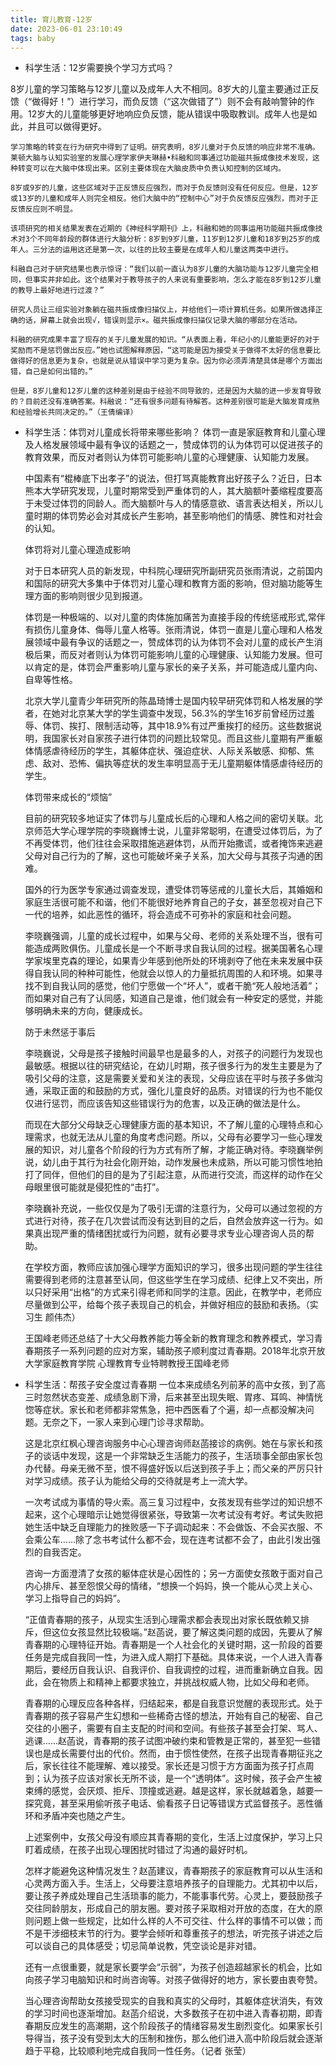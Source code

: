```yaml
---
title: 育儿教育-12岁
date: 2023-06-01 23:10:49  
tags: baby  
---
```


- 科学生活：12岁需要换个学习方式吗？

8岁儿童的学习策略与12岁儿童以及成年人大不相同。8岁大的儿童主要通过正反馈（“做得好！”）进行学习，而负反馈（“这次做错了”）则不会有敲响警钟的作用。12岁大的儿童能够更好地响应负反馈，能从错误中吸取教训。成年人也是如此，并且可以做得更好。

    学习策略的转变在行为研究中得到了证明。研究表明，8岁儿童对于负反馈的响应非常不准确。莱顿大脑与认知实验室的发展心理学家伊夫琳赫•科融和同事通过功能磁共振成像技术发现，这种转变可以在大脑中体现出来。区别主要体现在大脑皮质中负责认知控制的区域内。

    8岁或9岁的儿童，这些区域对于正反馈反应强烈，而对于负反馈则没有任何反应。但是，12岁或13岁的儿童和成年人则完全相反。他们大脑中的“控制中心”对于负反馈反应强烈，而对于正反馈反应则不明显。

    该项研究的相关结果发表在近期的《神经科学期刊》上，科融和她的同事运用功能磁共振成像技术对3个不同年龄段的群体进行大脑分析：8岁到9岁儿童，11岁到12岁儿童和18岁到25岁的成年人。三分法的运用这还是第一次，以往的比较主要是在成年人和儿童这两类中进行。

    科融自己对于研究结果也表示惊讶：“我们以前一直认为8岁儿童的大脑功能与12岁儿童完全相同，但事实并非如此。这个结果对于教导孩子的人来说有重要影响，怎么才能在8岁到12岁儿童的教导上最好地进行过渡？”

    研究人员让三组实验对象躺在磁共振成像扫描仪上，并给他们一项计算机任务。如果所做选择正确的话，屏幕上就会出现√，错误则显示×。磁共振成像扫描仪记录大脑的哪部分在活动。

    科融的研究成果丰富了现存的关于儿童发展的知识。“从表面上看，年纪小的儿童能更好的对于奖励而不是惩罚做出反应。”她也试图解释原因，“这可能是因为接受关于做得不太好的信息要比做得好的信息更为复杂，也就是说从错误中学习更为复杂。因为你必须弄清楚具体是哪个方面出错，自己是如何出错的。”

    但是，8岁儿童和12岁儿童的这种差别是由于经验不同导致的，还是因为大脑的进一步发育导致的？目前还没有准确答案。科融说：“还有很多问题有待解答。这种差别很可能是大脑发育成熟和经验增长共同决定的。”（王倩编译）

- 科学生活：体罚对儿童成长将带来哪些影响？
体罚一直是家庭教育和儿童心理及人格发展领域中最有争议的话题之一，赞成体罚的认为体罚可以促进孩子的教育效果，而反对者则认为体罚可能影响儿童的心理健康、认知能力发展。

    中国素有“棍棒底下出孝子”的说法，但打骂真能教育出好孩子么？近日，日本熊本大学研究发现，儿童时期常受到严重体罚的人，其大脑额叶萎缩程度要高于未受过体罚的同龄人。而大脑额叶与人的情感意欲、语言表达相关，所以儿童时期的体罚势必会对其成长产生影响，甚至影响他们的情感、脾性和对社会的认知。

    体罚将对儿童心理造成影响

    对于日本研究人员的新发现，中科院心理研究所副研究员张雨清说，之前国内和国际的研究大多集中于体罚对儿童心理和教育方面的影响，但对脑功能等生理方面的影响则很少见到报道。

    体罚是一种极端的、以对儿童的肉体施加痛苦为直接手段的传统惩戒形式,常伴有损伤儿童身体、侮辱儿童人格等。张雨清说，体罚一直是儿童心理和人格发展领域中最有争议的话题之一，赞成体罚的认为体罚不会对儿童的成长产生消极后果，而反对者则认为体罚可能影响儿童的心理健康、认知能力发展。但可以肯定的是，体罚会严重影响儿童与家长的亲子关系，并可能造成儿童内向、自卑等性格。

    北京大学儿童青少年研究所的陈晶琦博士是国内较早研究体罚和人格发展的学者，在她对北京某大学的学生调查中发现，56.3%的学生16岁前曾经历过羞辱、体罚、挨打、限制活动等，其中18.9%有过严重挨打的经历。这些数据说明，我国家长对自家孩子进行体罚的问题比较常见。而且这些儿童期有严重躯体情感虐待经历的学生，其躯体症状、强迫症状、人际关系敏感、抑郁、焦虑、敌对、恐怖、偏执等症状的发生率明显高于无儿童期躯体情感虐待经历的学生。

    体罚带来成长的“烦恼”

    目前的研究较多地证实了体罚与儿童成长后的心理和人格之间的密切关联。北京师范大学心理学院的李晓巍博士说，儿童非常聪明，在遭受过体罚后，为了不再受体罚，他们往往会采取措施逃避体罚，从而开始撒谎，或者掩饰来逃避父母对自己行为的了解，这也可能破坏亲子关系，加大父母与其孩子沟通的困难。

    国外的行为医学专家通过调查发现，遭受体罚等惩戒的儿童长大后，其婚姻和家庭生活很可能不和谐，他们不能很好地养育自己的子女，甚至忽视对自己下一代的培养，如此恶性的循环，将会造成不可弥补的家庭和社会问题。

    李晓巍强调，儿童的成长过程中，如果与父母、老师的关系处理不当，很有可能造成两败俱伤。儿童成长是一个不断寻求自我认同的过程。据美国著名心理学家埃里克森的理论，如果青少年感到他所处的环境剥夺了他在未来发展中获得自我认同的种种可能性，他就会以惊人的力量抵抗周围的人和环境。如果寻找不到自我认同的感觉，他们宁愿做一个“坏人”，或者干脆“死人般地活着”；而如果对自己有了认同感，知道自己是谁，他们就会有一种安定的感觉，并能够明确未来的方向，健康成长。

    防于未然惩于事后

    李晓巍说，父母是孩子接触时间最早也是最多的人，对孩子的问题行为发现也最敏感。根据以往的研究结论，在幼儿时期，孩子很多行为的发生主要是为了吸引父母的注意，这是需要关爱和关注的表现，父母应该在平时与孩子多做沟通，采取正面的和鼓励的方式，强化儿童良好的品质。对错误的行为也不能仅仅进行惩罚，而应该告知这些错误行为的危害，以及正确的做法是什么。

    而现在大部分父母缺乏心理健康方面的基本知识，不了解儿童的心理特点和心理需求，也就无法从儿童的角度考虑问题。所以，父母有必要学习一些心理发展的知识，对儿童各个阶段的行为方式有所了解，才能正确对待。李晓巍举例说，幼儿由于其行为社会化刚开始，动作发展也未成熟，所以可能习惯性地拍打了同伴，但他们的目的是为了引起注意，从而进行交流，而这样的动作在父母眼里很可能就是侵犯性的“击打”。

    李晓巍补充说，一些仅仅是为了吸引无谓的注意行为，父母可以通过忽视的方式进行对待，孩子在几次尝试而没有达到目的之后，自然会放弃这一行为。如果真出现严重的情绪困扰或行为问题，就有必要寻求专业心理咨询人员的帮助。

    在学校方面，教师应该加强心理学方面知识的学习，很多出现问题的学生往往需要得到老师的注意甚至认同，但这些学生在学习成绩、纪律上又不突出，所以只好采用“出格”的方式来引得老师和同学的注意。因此，在教学中，老师应尽量做到公平，给每个孩子表现自己的机会，并做好相应的鼓励和表扬。（实习生 颜伟杰）

    王国峰老师还总结了十大父母教养能力等全新的教育理念和教养模式，学习青春期孩子一系列问题的应对方案，辅助孩子顺利度过青春期。2018年北京开放大学家庭教育学院
心理教育专业特聘教授王国峰老师

- 科学生活：帮孩子安全度过青春期
一位本来成绩名列前茅的高中女孩，到了高三时忽然状态变差、成绩急剧下滑，后来甚至出现失眠、胃疼、耳鸣、神情恍惚等症状。家长和老师都非常焦急，把中西医看了个遍，却一点都没解决问题。无奈之下，一家人来到心理门诊寻求帮助。

    这是北京红枫心理咨询服务中心心理咨询师赵菡接诊的病例。她在与家长和孩 子的谈话中发现，这是一个非常缺乏生活能力的孩子，生活琐事全部由家长包办代替。母亲无微不至，恨不得盛好饭以后送到孩子手上；而父亲的严厉只针对学习成绩。孩子认为能给父母的交待就是考上一流大学。

    一次考试成为事情的导火索。高三复习过程中，女孩发现有些学过的知识想不起来，这个心理暗示让她觉得很紧张，导致第一次考试没有考好。考试失败把她生活中缺乏自理能力的挫败感一下子调动起来：不会做饭、不会买衣服、不会乘公车……除了念书考试什么都不会，现在连考试都不会了，由此引发出强烈的自我否定。

    咨询一方面澄清了女孩的躯体症状是心因性的；另一方面使女孩敢于面对自己内心排斥、甚至怨恨父母的情绪，“想换一个妈妈，换一个能从心灵上关心、学习上指导自己的妈妈”。

    “正值青春期的孩子，从现实生活到心理需求都会表现出对家长既依赖又排斥，但这位女孩显然比较极端。”赵菡说，要了解这类问题的成因，先要从了解青春期的心理特征开始。青春期是一个人社会化的关键时期，这一阶段的首要任务是完成自我同一性，为进入成人期打下基础。具体来说，一个人进入青春期后，要经历自我认识、自我评价、自我调控的过程，进而重新确立自我。因此，会在物质上和精神上都要求独立，并挑战权威人物，比如父母和老师。

    青春期的心理反应各种各样，归结起来，都是自我意识觉醒的表现形式。处于青春期的孩子容易产生幻想和一些稀奇古怪的想法，开始有自己的秘密、自己交往的小圈子，需要有自主支配的时间和空间。有些孩子甚至会打架、骂人、逃课……赵菡说，青春期的孩子试图冲破约束和管教是正常的，甚至犯一些错误也是成长需要付出的代价。然而，由于惯性使然，在孩子出现青春期征兆之后，家长往往不能理解、难以接受。家长还是习惯于方方面面为孩子打点周到；认为孩子应该对家长无所不谈，是一个“透明体”。这时候，孩子会产生被束缚的感觉，会厌烦、拒斥、顶撞或逃避。越是这样，家长就越着急，越要一探究竟，甚至采用偷听孩子电话、偷看孩子日记等错误方式监督孩子。恶性循环和矛盾冲突也随之产生。

    上述案例中，女孩父母没有顺应其青春期的变化，生活上过度保护，学习上只盯着成绩，在孩子出现心理困扰时错过了沟通的最好时机。

    怎样才能避免这种情况发生？赵菡建议，青春期孩子的家庭教育可以从生活和心灵两方面入手。生活上，父母要注意培养孩子的自理能力。尤其初中以后，要让孩子养成处理自己生活琐事的能力，不能事事代劳。心灵上，要鼓励孩子交往同龄朋友，形成自己的朋友圈。要对孩子采取相对开放的态度，在大的原则问题上做一些规定，比如什么样的人不可交往、什么样的事情不可以做；而不是干涉细枝末节的行为。要学会倾听和尊重孩子的想法，听完孩子讲述之后可以谈自己的具体感受；切忌简单说教，凭空谈论是非对错。

    还有一点很重要，就是家长要学会“示弱”，为孩子创造超越家长的机会，比如向孩子学习电脑知识和时尚咨询等。对孩子做得好的地方，家长要由衷夸赞。

    当心理咨询帮助女孩接受现实的自我和真实的父母时，其躯体症状消失，有效的学习时间也逐渐增加。赵菡介绍说，大多数孩子在初中进入青春初期，即青春期反应发生的高潮期，这个阶段孩子的情绪容易发生剧烈变化。如果家长引导得当，孩子没有受到太大的压制和挫伤，那么他们进入高中阶段后就会逐渐趋于平稳，比较顺利地完成自我同一性任务。（记者 张莹）